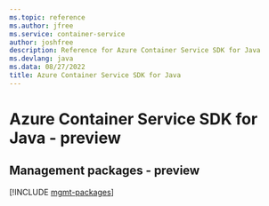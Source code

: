 ```yaml
---
ms.topic: reference
ms.author: jfree
ms.service: container-service
author: joshfree
description: Reference for Azure Container Service SDK for Java
ms.devlang: java
ms.data: 08/27/2022
title: Azure Container Service SDK for Java
---
```

# Azure Container Service SDK for Java - preview

## Management packages - preview
[!INCLUDE [mgmt-packages](container-service-mgmt-index.md)]